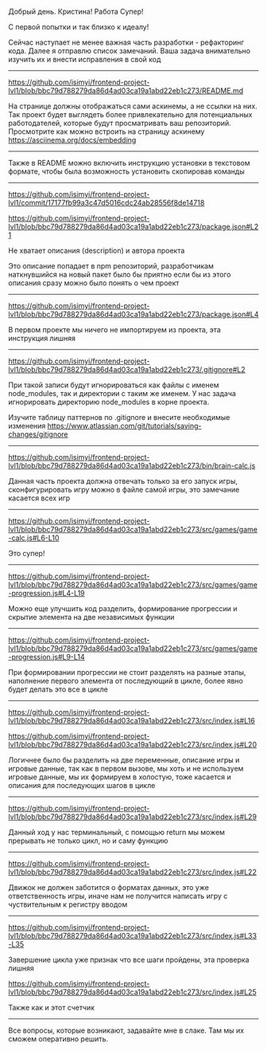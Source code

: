 Добрый день. Кристина! Работа Супер!

С первой попытки и так близко к идеалу!

Сейчас наступает не менее важная часть разработки - рефакторинг кода. Далее я отправлю список замечаний.
Ваша задача внимательно изучить их и внести исправления в свой код

---

https://github.com/isimyi/frontend-project-lvl1/blob/bbc79d788279da86d4ad03ca19a1abd22eb1c273/README.md

На странице должны отображаться сами аскинемы, а не ссылки на них. Так проект будет выглядеть более привлекательно для потенциальных работодателей, которые будут просматривать ваш репозиторий. Просмотрите как можно встроить на страницу аскинему https://asciinema.org/docs/embedding

---

Также в README можно включить инструкцию установки в текстовом формате, чтобы была возможность установить скопировав команды

---

https://github.com/isimyi/frontend-project-lvl1/commit/17177fb99a3c47d5016cdc24ab28556f8de14718

https://github.com/isimyi/frontend-project-lvl1/blob/bbc79d788279da86d4ad03ca19a1abd22eb1c273/package.json#L21

Не хватает описания (description) и автора проекта

Это описание попадает в npm репозиторий, разработчикам наткнувшийся на новый пакет было бы приятно если бы из этого описания сразу можно было понять о чем проект

---

https://github.com/isimyi/frontend-project-lvl1/blob/bbc79d788279da86d4ad03ca19a1abd22eb1c273/package.json#L4

В первом проекте мы ничего не импортируем из проекта, эта инструкция лишняя

---

https://github.com/isimyi/frontend-project-lvl1/blob/bbc79d788279da86d4ad03ca19a1abd22eb1c273/.gitignore#L2

При такой записи будут игнорироваться как файлы с именем node_modules, так и директории с таким же именем. У нас задача игнорировать директорию node_modules в корне проекта.

Изучите таблицу паттернов по .gitignore и внесите необходимые изменения https://www.atlassian.com/git/tutorials/saving-changes/gitignore

---

https://github.com/isimyi/frontend-project-lvl1/blob/bbc79d788279da86d4ad03ca19a1abd22eb1c273/bin/brain-calc.js

Данная часть проекта должна отвечать только за его запуск игры, сконфигурировать игру можно в файле самой игры, это замечание касается всех игр

---

https://github.com/isimyi/frontend-project-lvl1/blob/bbc79d788279da86d4ad03ca19a1abd22eb1c273/src/games/game-calc.js#L6-L10

Это супер!

---

https://github.com/isimyi/frontend-project-lvl1/blob/bbc79d788279da86d4ad03ca19a1abd22eb1c273/src/games/game-progression.js#L4-L19

Можно еще улучшить код разделить, формирование прогрессии и скрытие элемента на две независимых функции

---

https://github.com/isimyi/frontend-project-lvl1/blob/bbc79d788279da86d4ad03ca19a1abd22eb1c273/src/games/game-progression.js#L9-L14

При формировании прогрессии не стоит разделять на разные этапы, наполнение первого элемента от последующий в цикле, более явно будет делать это все в цикле

---

https://github.com/isimyi/frontend-project-lvl1/blob/bbc79d788279da86d4ad03ca19a1abd22eb1c273/src/index.js#L16

https://github.com/isimyi/frontend-project-lvl1/blob/bbc79d788279da86d4ad03ca19a1abd22eb1c273/src/index.js#L20

Логичнее было бы разделить на две переменные, описание игры и игровые данные,
так как в первом вызове, мы хоть и не используем игровые данные, мы их формируем в холостую, тоже касается и описания для последующих шагов в цикле

---

https://github.com/isimyi/frontend-project-lvl1/blob/bbc79d788279da86d4ad03ca19a1abd22eb1c273/src/index.js#L29

Данный ход у нас терминальный, с помощью return мы можем прерывать не только цикл, но и саму функцию

---

https://github.com/isimyi/frontend-project-lvl1/blob/bbc79d788279da86d4ad03ca19a1abd22eb1c273/src/index.js#L22

Движок не должен заботится о форматах данных, это уже ответственность игры, иначе нам не получится написать игру с чуствительным к регистру вводом

---

https://github.com/isimyi/frontend-project-lvl1/blob/bbc79d788279da86d4ad03ca19a1abd22eb1c273/src/index.js#L33-L35

Завершение цикла уже признак что все шаги пройдены, эта проверка лишняя

https://github.com/isimyi/frontend-project-lvl1/blob/bbc79d788279da86d4ad03ca19a1abd22eb1c273/src/index.js#L25

Также как и этот счетчик

---

Все вопросы, которые возникают, задавайте мне в слаке. Там мы их сможем оперативно решить.
